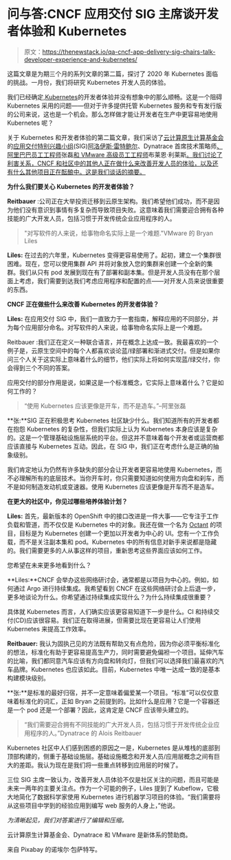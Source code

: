 # 问与答:CNCF 应用交付 SIG 主席谈开发者体验和 Kubernetes

> 原文：<https://thenewstack.io/qa-cncf-app-delivery-sig-chairs-talk-developer-experience-and-kubernetes/>

这篇文章是为期三个月的系列文章的第二篇，探讨了 2020 年 Kubernetes 面临的挑战。一月份，我们将研究 Kubernetes 开发人员的体验。

我们已经确定,[Kubernetes](https://thenewstack.io/reality-check-a-peek-at-the-developer-experience-with-kubernetes/)的开发者体验并没有想象中的那么顺畅。这是一个阻碍 Kubernetes 采用的问题——但对于许多提供托管 Kubernetes 服务和专有发行版的公司来说，这也是一个机会。那么怎样做才能让开发者在生产中更容易地使用 Kubernetes 呢？

关于 Kubernetes 和开发者体验的第二篇文章，我们采访了[云计算原生计算基金会](https://www.cncf.io/)的[应用交付特别兴趣小组](https://github.com/cncf/sig-app-delivery)(SIG)[阿洛伊斯·雷特鲍尔](https://github.com/AloisReitbauer)、Dynatrace 首席技术策略师[、阿里巴巴员工工程师](https://github.com/resouer)张磊[和 VMware 高级员工工程师](https://github.com/bryanl)布莱恩·利莱斯[。我们讨论了利害关系，CNCF 和社区中的其他人正在做什么来改善开发人员的体验，以及还有什么其他项目正在酝酿中。这是我们谈话的摘要。](https://github.com/bryanl)

**为什么我们要关心 Kubernetes 的开发者体验？**

**Reitbauer** :公司正在大举投资迁移到云原生架构。我们希望他们成功，而不是因为他们没有意识到事情有多复杂而导致项目失败。这意味着我们需要迎合拥有各种技能的广大开发人员，包括习惯于开发传统企业应用程序的人。

> "对写软件的人来说，给事物命名实际上是一个难题."VMware 的 Bryan Liles

**Liles:** 在过去的六年里，Kubernetes 变得更容易使用了。起初，建立一个集群很困难。现在，您可以使用集群 API 并将对象放入您的集群来创建一个全新的集群。我们从只有 pod 发展到现在有了部署和副本集。但是开发人员没有在那个层面上考虑，我们需要到达我们考虑应用程序和配置的点——对开发人员来说很重要的东西。

**CNCF 正在做些什么来改善 Kubernetes 的开发者体验？**

**Liles:** 在应用交付 SIG 中，我们一直致力于一套指南，解释应用的不同部分，并为每个应用部分命名。对写软件的人来说，给事物命名实际上是一个难题。

Reitbauer :我们正在定义一种联合语言，并在概念上达成一致。我最喜欢的一个例子是，云原生空间中的每个人都喜欢谈论蓝/绿部署和渐进式交付。但是如果你问三个人关于这实际上意味着什么的细节，他们实际上将如何实现蓝/绿交付，你会得到三个不同的答案。

应用交付的部分作用是说，如果这是一个标准概念，它实际上意味着什么？它是如何工作的？

> “使用 Kubernetes 应该更像是开车，而不是造车。”–阿里张磊

**张:**SIG 正在积极思考 Kubernetes 社区缺少什么。我们知道所有的开发者都在抱怨 Kubernetes 的复杂性，但我们实际上认为 Kubernetes 本身应该是复杂的。这是一个管理基础设施层系统的平台。但这并不意味着每个开发者或运营商都应该直接与 Kubernetes 互动。因此，在 SIG 中，我们正在考虑什么是正确的抽象级别。

我们肯定地认为仍然有许多缺失的部分会让开发者更容易地使用 Kubernetes，而不必理解所有的底层技术。当你开车时，你只需要知道如何使用方向盘和刹车，而不是如何制造发动机或变速器。使用 Kubernetes 应该更像是开车而不是造车。

**在更大的社区中，你见过哪些培养体验计划？**

**Liles:** 首先，最新版本的 OpenShift 中的接口改进是一件大事——它专注于工作负载和管道，而不仅仅是 Kubernetes 中的对象。我还在做一个名为 [Octant](https://github.com/vmware-tanzu/octant) 的项目，目标是为 Kubernetes 创建一个更加以开发者为中心的 UI。您有一个工作负载，而不是关注副本集和 pod。Kubernetes 中的所有信息对新手来说都是隐藏的。我们需要更多的人从事这样的项目，重新思考这些界面应该如何工作。

您希望在未来更多地看到什么？

**Liles:**CNCF 会举办这些网络研讨会，通常都是以项目为中心的。例如，如何通过 Argo 进行持续集成。我希望看到 CNCF 在这些网络研讨会上后退一步，更多地谈论为什么。你希望通过持续集成实现什么？为什么持续集成很重要？

具体就 Kubernetes 而言，人们确实应该更容易知道下一步是什么。CI 和持续交付(CD)应该很容易。我们正在取得进展，但需要比现在更容易让人们使用 Kubernetes 来提高工作效率。

**Reitbauer:** 我认为固执己见的方法既有帮助又有点危险，因为你必须平衡标准化的想法，标准化有助于更容易提高生产力，同时需要避免偏袒一个项目。延伸汽车的比喻，我们都同意汽车应该有方向盘和转向灯，但我们可以选择我们最喜欢的汽车品牌。Kubernetes 也应该如此。目前，Kubernetes 中唯一达成一致的是基本构建模块级别。

**张:**是标准的最好归宿，并不一定意味着偏爱某一个项目。“标准”可以仅仅意味着标准化的词汇，正如 Bryan 之前提到的。比如什么是应用？它是一个容器还是一个 pod 还是一个部署？因此，这肯定是 CNCF 应该带头建立的。

> “我们需要迎合拥有不同技能的广大开发人员，包括习惯于开发传统企业应用程序的人。”Dynatrace 的 Alois Reitbauer

Kubernetes 社区中人们感到困惑的原因之一是，Kubernetes 是从堆栈的底部到顶部构建的，侧重于基础设施层。基础设施概念和开发人员/应用层概念之间有巨大的差距。我认为现在是我们将一些重点转移到应用层的时候了。

三位 SIG 主席一致认为，改善开发人员体验不仅是社区关注的问题，而且可能是未来一两年的主要关注点。作为一个可能的例子，Liles 提到了 Kubeflow，它极大地简化了数据科学家使用 Kubernetes 进行机器学习项目的体验。“我们需要将从这些项目中学到的经验应用到编写 web 服务的人身上，”他说。

*为清晰起见，我们对答案进行了编辑和压缩。*

云计算原生计算基金会、Dynatrace 和 VMware 是新体系的赞助商。

来自 Pixabay 的诺埃尔·包萨特写。

<svg xmlns:xlink="http://www.w3.org/1999/xlink" viewBox="0 0 68 31" version="1.1"><title>Group</title> <desc>Created with Sketch.</desc></svg>